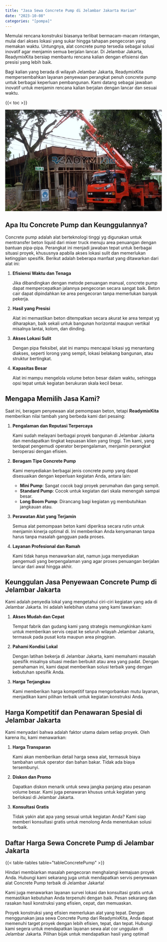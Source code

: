 ```yaml
---
title: "Jasa Sewa Concrete Pump di Jelambar Jakarta Harian"
date: "2023-10-08"
categories: "[pompa]"
---
```


Memulai rencana konstruksi biasanya terlibat bermacam-macam rintangan, mulai dari akses lokasi yang sukar hingga tahapan pengecoran yang memakan waktu. Untungnya, alat concrete pump tersedia sebagai solusi inovatif agar menjamin semua berjalan lancar. Di Jelambar Jakarta, ReadymixKita bersiap membantu rencana kalian dengan efisiensi dan presisi yang lebih baik.

Bagi kalian yang berada di wilayah Jelambar Jakarta, ReadymixKita mempersembahkan layanan penyewaan perangkat penuh concrete pump untuk berbagai keperluan pembangunan. Kami datang sebagai jawaban inovatif untuk menjamin rencana kalian berjalan dengan lancar dan sesuai waktu.

{{< toc >}}

![Jasa Sewa Concrete Pump di Jelambar Jakarta Harian](/images/pompa/sewa-pompa-17.jpg)

## Apa Itu Concrete Pump dan Keunggulannya?

Concrete pump adalah alat berteknologi tinggi yg digunakan untuk mentransfer beton liquid dari mixer truck menuju area penuangan dengan bantuan pipa-pipa. Perangkat ini menjadi jawaban tepat untuk berbagai situasi proyek, khususnya apabila akses lokasi sulit dan memerlukan ketinggian spesifik. Berikut adalah beberapa manfaat yang ditawarkan dari alat ini:

1. **Efisiensi Waktu dan Tenaga**

   Jika dibandingkan dengan metode penuangan manual, concrete pump dapat mempercepatkan jalannya pengecoran secara sangat baik. Beton cair dapat dipindahkan ke area pengecoran tanpa memerlukan banyak pekerja.

2. **Hasil yang Presisi**

   Alat ini memastikan beton ditempatkan secara akurat ke area tempat yg diharapkan, baik sekali untuk bangunan horizontal maupun vertikal misalnya lantai, kolom, dan dinding.

3. **Akses Lokasi Sulit**

   Dengan pipa fleksibel, alat ini mampu mencapai lokasi yg menantang diakses, seperti lorong yang sempit, lokasi belakang bangunan, atau struktur bertingkat.

4. **Kapasitas Besar**

   Alat ini mampu mengelola volume beton besar dalam waktu, sehingga opsi tepat untuk kegiatan berukuran skala kecil besar.

## Mengapa Memilih Jasa Kami?

Saat ini, beragam penyewaan alat pemompaan beton, tetapi **ReadymixKita** memberikan nilai tambah yang berbeda kami dari pesaing:

1. **Pengalaman dan Reputasi Terpercaya**

   Kami sudah melayani berbagai proyek bangunan di Jelambar Jakarta dan mendapatkan tingkat kepuasan klien yang tinggi. Tim kami, yang terdapat pengemudi operator berpengalaman, menjamin perangkat beroperasi dengan efisien.

2. **Beragam Tipe Concrete Pump**

   Kami menyediakan berbagai jenis concrete pump yang dapat disesuaikan dengan keperluan kegiatan Anda, antara lain:
   - **Mini Pump**: Sangat cocok bagi proyek perumahan dan gang sempit.
   - **Standard Pump**: Cocok untuk kegiatan dari skala menengah sampai besar.
   - **Long Boom Pump**: Dirancang bagi kegiatan yg membutuhkan jangkauan atau.

3. **Perawatan Alat yang Terjamin**

   Semua alat pemompaan beton kami diperiksa secara rutin untuk menjamin kinerja optimal di. Ini memberikan Anda kenyamanan tanpa harus tanpa masalah gangguan pada proses.

4. **Layanan Profesional dan Ramah**

   Kami tidak hanya menawarkan alat, namun juga menyediakan pengemudi yang berpengalaman yang agar proses penuangan berjalan lancar dari awal hingga akhir.

## Keunggulan Jasa Penyewaan Concrete Pump di Jelambar Jakarta

Kami adalah penyedia lokal yang mengetahui ciri-ciri kegiatan yang ada di Jelambar Jakarta. Ini adalah kelebihan utama yang kami tawarkan:

1. **Akses Mudah dan Cepat**

   Tempat fabrik dan gudang kami yang strategis memungkinkan kami untuk memberikan servis cepat ke seluruh wilayah Jelambar Jakarta, termasuk pada pusat kota maupun area pinggiran.

2. **Pahami Kondisi Lokal**

   Dengan latihan bekerja di Jelambar Jakarta, kami memahami masalah spesifik misalnya situasi medan berbukit atau area yang padat. Dengan pemahaman ini, kami dapat memberikan solusi terbaik yang dengan kebutuhan spesifik Anda.

3. **Harga Terjangkau**

   Kami memberikan harga kompetitif tanpa mengorbankan mutu layanan, menjadikan kami pilihan terbaik untuk kegiatan konstruksi Anda.

## Harga Kompetitif dan Penawaran Spesial di Jelambar Jakarta

Kami menyadari bahwa adalah faktor utama dalam setiap proyek. Oleh karena itu, kami menawarkan:

1. **Harga Transparan**

   Kami akan memberikan detail harga sewa alat, termasuk biaya tambahan untuk operator dan bahan bakar. Tidak ada biaya tersembunyi.

2. **Diskon dan Promo**

   Dapatkan diskon menarik untuk sewa jangka panjang atau pesanan volume besar. Kami juga penawaran khusus untuk kegiatan yang berlokasi di Jelambar Jakarta.

3. **Konsultasi Gratis**

   Tidak yakin alat apa yang sesuai untuk kegiatan Anda? Kami siap memberi konsultasi gratis untuk menolong Anda menentukan solusi terbaik.

## Daftar Harga Sewa Concrete Pump di Jelambar Jakarta

{{< table-tables table="tableConcretePump" >}}

Hindari membiarkan masalah pengecoran menghalangi kemajuan proyek Anda. Hubungi kami sekarang juga untuk mendapatkan servis penyewaan alat Concrete Pump terbaik di Jelambar Jakarta!

Kami juga menawarkan layanan survei lokasi dan konsultasi gratis untuk memastikan kebutuhan Anda terpenuhi dengan baik. Pesan sekarang dan rasakan hasil konstruksi yang efisien, cepat, dan memuaskan.

Proyek konstruksi yang efisien memerlukan alat yang tepat. Dengan menggunakan jasa sewa Concrete Pump dari ReadymixKita, Anda dapat memenuhi target proyek dengan lebih efisien, tepat, dan tepat. Hubungi kami segera untuk mendapatkan layanan sewa alat cor unggulan di Jelambar Jakarta. Pilihan bijak untuk mendapatkan hasil yang optimal!
